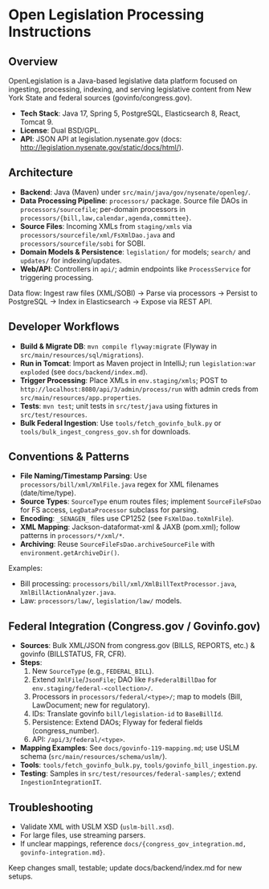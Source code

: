 # Open Legislation Processing Instructions

## Overview
OpenLegislation is a Java-based legislative data platform focused on ingesting, processing, indexing, and serving legislative content from New York State and federal sources (govinfo/congress.gov).

- **Tech Stack**: Java 17, Spring 5, PostgreSQL, Elasticsearch 8, React, Tomcat 9.
- **License**: Dual BSD/GPL.
- **API**: JSON API at legislation.nysenate.gov (docs: http://legislation.nysenate.gov/static/docs/html/).

## Architecture
- **Backend**: Java (Maven) under `src/main/java/gov/nysenate/openleg/`.
- **Data Processing Pipeline**: `processors/` package. Source file DAOs in `processors/sourcefile`; per-domain processors in `processors/{bill,law,calendar,agenda,committee}`.
- **Source Files**: Incoming XMLs from `staging/xmls` via `processors/sourcefile/xml/FsXmlDao.java` and `processors/sourcefile/sobi` for SOBI.
- **Domain Models & Persistence**: `legislation/` for models; `search/` and `updates/` for indexing/updates.
- **Web/API**: Controllers in `api/`; admin endpoints like `ProcessService` for triggering processing.

Data flow: Ingest raw files (XML/SOBI) → Parse via processors → Persist to PostgreSQL → Index in Elasticsearch → Expose via REST API.

## Developer Workflows
- **Build & Migrate DB**: `mvn compile flyway:migrate` (Flyway in `src/main/resources/sql/migrations`).
- **Run in Tomcat**: Import as Maven project in IntelliJ; run `legislation:war exploded` (see `docs/backend/index.md`).
- **Trigger Processing**: Place XMLs in `env.staging/xmls`; POST to `http://localhost:8080/api/3/admin/process/run` with admin creds from `src/main/resources/app.properties`.
- **Tests**: `mvn test`; unit tests in `src/test/java` using fixtures in `src/test/resources`.
- **Bulk Federal Ingestion**: Use `tools/fetch_govinfo_bulk.py` or `tools/bulk_ingest_congress_gov.sh` for downloads.

## Conventions & Patterns
- **File Naming/Timestamp Parsing**: Use `processors/bill/xml/XmlFile.java` regex for XML filenames (date/time/type).
- **Source Types**: `SourceType` enum routes files; implement `SourceFileFsDao` for FS access, `LegDataProcessor` subclass for parsing.
- **Encoding**: `_SENAGEN_` files use CP1252 (see `FsXmlDao.toXmlFile`).
- **XML Mapping**: Jackson-dataformat-xml & JAXB (pom.xml); follow patterns in `processors/*/xml/*`.
- **Archiving**: Reuse `SourceFileFsDao.archiveSourceFile` with `environment.getArchiveDir()`.

Examples:
- Bill processing: `processors/bill/xml/XmlBillTextProcessor.java`, `XmlBillActionAnalyzer.java`.
- Law: `processors/law/`, `legislation/law/` models.

## Federal Integration (Congress.gov / Govinfo.gov)
- **Sources**: Bulk XML/JSON from congress.gov (BILLS, REPORTS, etc.) & govinfo (BILLSTATUS, FR, CFR).
- **Steps**:
  1. New `SourceType` (e.g., `FEDERAL_BILL`).
  2. Extend `XmlFile`/`JsonFile`; DAO like `FsFederalBillDao` for `env.staging/federal-<collection>/`.
  3. Processors in `processors/federal/<type>/`; map to models (Bill, LawDocument; new for regulatory).
  4. IDs: Translate govinfo `bill/legislation-id` to `BaseBillId`.
  5. Persistence: Extend DAOs; Flyway for federal fields (congress_number).
  6. API: `/api/3/federal/<type>`.
- **Mapping Examples**: See `docs/govinfo-119-mapping.md`; use USLM schema (`src/main/resources/schema/uslm/`).
- **Tools**: `tools/fetch_govinfo_bulk.py`, `tools/govinfo_bill_ingestion.py`.
- **Testing**: Samples in `src/test/resources/federal-samples/`; extend `IngestionIntegrationIT`.

## Troubleshooting
- Validate XML with USLM XSD (`uslm-bill.xsd`).
- For large files, use streaming parsers.
- If unclear mappings, reference `docs/{congress_gov_integration.md, govinfo-integration.md}`.

Keep changes small, testable; update docs/backend/index.md for new setups.

